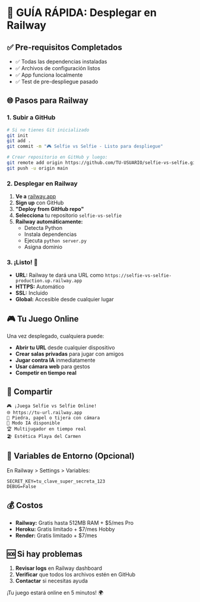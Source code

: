 # 🚀 GUÍA RÁPIDA: Desplegar en Railway

## ✅ Pre-requisitos Completados

- ✅ Todas las dependencias instaladas
- ✅ Archivos de configuración listos
- ✅ App funciona localmente
- ✅ Test de pre-despliegue pasado

## 🌐 Pasos para Railway

### 1. Subir a GitHub

```bash
# Si no tienes Git inicializado
git init
git add .
git commit -m "🎮 Selfie vs Selfie - Listo para despliegue"

# Crear repositorio en GitHub y luego:
git remote add origin https://github.com/TU-USUARIO/selfie-vs-selfie.git
git push -u origin main
```

### 2. Desplegar en Railway

1. **Ve a** [railway.app](https://railway.app)
2. **Sign up** con GitHub
3. **"Deploy from GitHub repo"**
4. **Selecciona** tu repositorio `selfie-vs-selfie`
5. **Railway automáticamente:**
   - Detecta Python
   - Instala dependencias
   - Ejecuta `python server.py`
   - Asigna dominio

### 3. ¡Listo! 🎉

- **URL:** Railway te dará una URL como `https://selfie-vs-selfie-production.up.railway.app`
- **HTTPS:** Automático
- **SSL:** Incluido
- **Global:** Accesible desde cualquier lugar

## 🎮 Tu Juego Online

Una vez desplegado, cualquiera puede:

- **Abrir tu URL** desde cualquier dispositivo
- **Crear salas privadas** para jugar con amigos
- **Jugar contra IA** inmediatamente
- **Usar cámara web** para gestos
- **Competir en tiempo real**

## 📱 Compartir

```
🎮 ¡Juega Selfie vs Selfie Online!
🌐 https://tu-url.railway.app
📸 Piedra, papel o tijera con cámara
🤖 Modo IA disponible
🏆 Multijugador en tiempo real
🏖️ Estética Playa del Carmen
```

## 🔧 Variables de Entorno (Opcional)

En Railway > Settings > Variables:

```
SECRET_KEY=tu_clave_super_secreta_123
DEBUG=False
```

## 💰 Costos

- **Railway:** Gratis hasta 512MB RAM + $5/mes Pro
- **Heroku:** Gratis limitado + $7/mes Hobby
- **Render:** Gratis limitado + $7/mes

## 🆘 Si hay problemas

1. **Revisar logs** en Railway dashboard
2. **Verificar** que todos los archivos estén en GitHub
3. **Contactar** si necesitas ayuda

¡Tu juego estará online en 5 minutos! 🌍
